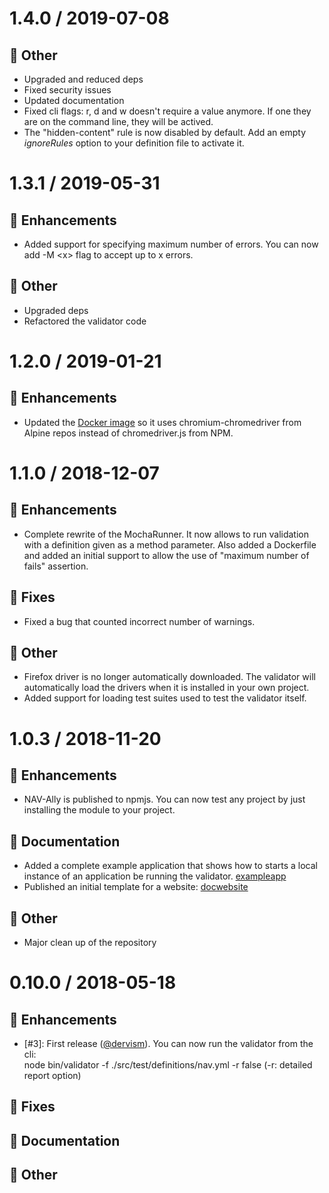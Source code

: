 # 1.4.0 / 2019-07-08

## :nut_and_bolt: Other

- Upgraded and reduced deps
- Fixed security issues
- Updated documentation
- Fixed cli flags: r, d and w doesn't require a value anymore. If one they are on the command line, they will be actived.
- The "hidden-content" rule is now disabled by default. Add an empty _ignoreRules_ option to your definition file to activate it.

# 1.3.1 / 2019-05-31

## :tada: Enhancements

- Added support for specifying maximum number of errors. You can now add -M \<x\> flag to accept up to x errors.

## :nut_and_bolt: Other

- Upgraded deps
- Refactored the validator code

# 1.2.0 / 2019-01-21

## :tada: Enhancements

- Updated the [Docker image](docker/Dockerfile) so it uses chromium-chromedriver from Alpine repos instead of chromedriver.js from NPM.


# 1.1.0 / 2018-12-07

## :tada: Enhancements

- Complete rewrite of the MochaRunner. It now allows to run validation with a definition given as a method parameter. 
Also added a Dockerfile and added an initial support to allow the use of "maximum number of fails" assertion.

## :bug: Fixes

- Fixed a bug that counted incorrect number of warnings.

## :nut_and_bolt: Other

- Firefox driver is no longer automatically downloaded. The validator will automatically load the drivers 
when it is installed in your own project.
- Added support for loading test suites used to test the validator itself.

# 1.0.3 / 2018-11-20

## :tada: Enhancements

- NAV-Ally is published to npmjs. You can now test any project by just installing the module to your project.

## :book: Documentation

- Added a complete example application that shows how to starts a local instance of an application be running the validator. [exampleapp]
- Published an initial template for a website: [docwebsite]

## :nut_and_bolt: Other

- Major clean up of the repository

[exampleapp]: https://github.com/dervism/carparkjs
[docwebsite]: https://navikt.github.io/nav-ally/

# 0.10.0 / 2018-05-18

## :tada: Enhancements

- [#3]: First release ([@dervism]). You can now run the validator from the cli:  
node bin/validator -f ./src/test/definitions/nav.yml -r false (-r: detailed report option)

## :bug: Fixes

## :book: Documentation

## :nut_and_bolt: Other


[@dervism]: https://github.com/dervism
